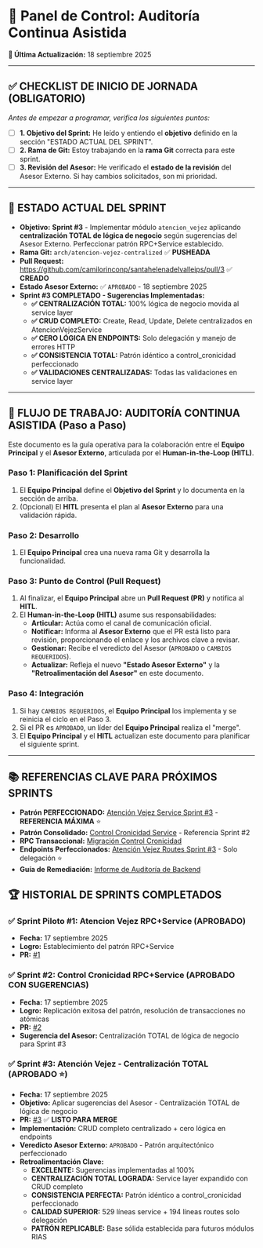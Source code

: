 # 🚀 Panel de Control: Auditoría Continua Asistida
**📅 Última Actualización:** 18 septiembre 2025

---

## ✅ CHECKLIST DE INICIO DE JORNADA (OBLIGATORIO)
*Antes de empezar a programar, verifica los siguientes puntos:*

- [ ] **1. Objetivo del Sprint:** He leído y entiendo el **objetivo** definido en la sección "ESTADO ACTUAL DEL SPRINT".
- [ ] **2. Rama de Git:** Estoy trabajando en la **rama Git** correcta para este sprint.
- [ ] **3. Revisión del Asesor:** He verificado el **estado de la revisión** del Asesor Externo. Si hay cambios solicitados, son mi prioridad.

---

## 🎯 ESTADO ACTUAL DEL SPRINT

- **Objetivo:** **Sprint #3** - Implementar módulo `atencion_vejez` aplicando **centralización TOTAL de lógica de negocio** según sugerencias del Asesor Externo. Perfeccionar patrón RPC+Service establecido.
- **Rama Git:** `arch/atencion-vejez-centralized` ✅ **PUSHEADA**
- **Pull Request:** https://github.com/camilorinconp/santahelenadelvalleips/pull/3 ✅ **CREADO**
- **Estado Asesor Externo:** ✅ `APROBADO` - 18 septiembre 2025
- **Sprint #3 COMPLETADO - Sugerencias Implementadas:**
  - **✅ CENTRALIZACIÓN TOTAL:** 100% lógica de negocio movida al service layer
  - **✅ CRUD COMPLETO:** Create, Read, Update, Delete centralizados en AtencionVejezService
  - **✅ CERO LÓGICA EN ENDPOINTS:** Solo delegación y manejo de errores HTTP
  - **✅ CONSISTENCIA TOTAL:** Patrón idéntico a control_cronicidad perfeccionado
  - **✅ VALIDACIONES CENTRALIZADAS:** Todas las validaciones en service layer

---

## 🔄 FLUJO DE TRABAJO: AUDITORÍA CONTINUA ASISTIDA (Paso a Paso)

Este documento es la guía operativa para la colaboración entre el **Equipo Principal** y el **Asesor Externo**, articulada por el **Human-in-the-Loop (HITL)**.

### **Paso 1: Planificación del Sprint**
1.  El **Equipo Principal** define el **Objetivo del Sprint** y lo documenta en la sección de arriba.
2.  (Opcional) El **HITL** presenta el plan al **Asesor Externo** para una validación rápida.

### **Paso 2: Desarrollo**
1.  El **Equipo Principal** crea una nueva rama Git y desarrolla la funcionalidad.

### **Paso 3: Punto de Control (Pull Request)**
1.  Al finalizar, el **Equipo Principal** abre un **Pull Request (PR)** y notifica al **HITL**.
2.  El **Human-in-the-Loop (HITL)** asume sus responsabilidades:
    *   **Articular:** Actúa como el canal de comunicación oficial.
    *   **Notificar:** Informa al **Asesor Externo** que el PR está listo para revisión, proporcionando el enlace y los archivos clave a revisar.
    *   **Gestionar:** Recibe el veredicto del Asesor (`APROBADO` o `CAMBIOS REQUERIDOS`).
    *   **Actualizar:** Refleja el nuevo **"Estado Asesor Externo"** y la **"Retroalimentación del Asesor"** en este documento.

### **Paso 4: Integración**
1.  Si hay `CAMBIOS REQUERIDOS`, el **Equipo Principal** los implementa y se reinicia el ciclo en el Paso 3.
2.  Si el PR es `APROBADO`, un líder del **Equipo Principal** realiza el "merge".
3.  El **Equipo Principal** y el **HITL** actualizan este documento para planificar el siguiente sprint.

---

## 📚 REFERENCIAS CLAVE PARA PRÓXIMOS SPRINTS

- **Patrón PERFECCIONADO:** [Atención Vejez Service Sprint #3](../backend/services/atencion_vejez_service.py) - **REFERENCIA MÁXIMA** ⭐
- **Patrón Consolidado:** [Control Cronicidad Service](../backend/services/control_cronicidad_service.py) - Referencia Sprint #2
- **RPC Transaccional:** [Migración Control Cronicidad](../supabase/migrations/20250917140000_create_rpc_crear_control_cronicidad_transaccional.sql)
- **Endpoints Perfeccionados:** [Atención Vejez Routes Sprint #3](../backend/routes/atencion_vejez.py) - Solo delegación ⭐
- **Guía de Remediación:** [Informe de Auditoría de Backend](../backend/docs/06-auditorias/2025-09-17_informe_auditoria_backend.md)

## 🏆 HISTORIAL DE SPRINTS COMPLETADOS

### ✅ Sprint Piloto #1: Atencion Vejez RPC+Service (APROBADO)
- **Fecha:** 17 septiembre 2025
- **Logro:** Establecimiento del patrón RPC+Service
- **PR:** [#1](https://github.com/camilorinconp/santahelenadelvalleips/pull/1)

### ✅ Sprint #2: Control Cronicidad RPC+Service (APROBADO CON SUGERENCIAS)
- **Fecha:** 17 septiembre 2025
- **Logro:** Replicación exitosa del patrón, resolución de transacciones no atómicas
- **PR:** [#2](https://github.com/camilorinconp/santahelenadelvalleips/pull/2)
- **Sugerencia del Asesor:** Centralización TOTAL de lógica de negocio para Sprint #3

### ✅ Sprint #3: Atención Vejez - Centralización TOTAL (APROBADO ⭐)
- **Fecha:** 17 septiembre 2025
- **Objetivo:** Aplicar sugerencias del Asesor - Centralización TOTAL de lógica de negocio
- **PR:** [#3](https://github.com/camilorinconp/santahelenadelvalleips/pull/3) ✅ **LISTO PARA MERGE**
- **Implementación:** CRUD completo centralizado + cero lógica en endpoints
- **Veredicto Asesor Externo:** `APROBADO` - Patrón arquitectónico perfeccionado
- **Retroalimentación Clave:**
  - **EXCELENTE:** Sugerencias implementadas al 100%
  - **CENTRALIZACIÓN TOTAL LOGRADA:** Service layer expandido con CRUD completo
  - **CONSISTENCIA PERFECTA:** Patrón idéntico a control_cronicidad perfeccionado
  - **CALIDAD SUPERIOR:** 529 líneas service + 194 líneas routes solo delegación
  - **PATRÓN REPLICABLE:** Base sólida establecida para futuros módulos RIAS
